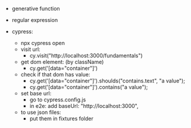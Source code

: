 + generative function
+ regular expression

+ cypress:
    + npx cypress open
    + visit url:
        - cy.visit("http://localhost:3000/fundamentals")
    + get dom element: (by className)
        - cy.get('[data="container"]')
    + check if that dom has value:
        - cy.get('[data="container"]').shoulds("contains.text", "a value");
        - cy.get('[data="container"]').contains("a value");
    + set base url:
        - go to cypress.config.js
        - in e2e: add  baseUrl: "http://localhost:3000",
    + to use json files:
        - put them in fixtures folder
